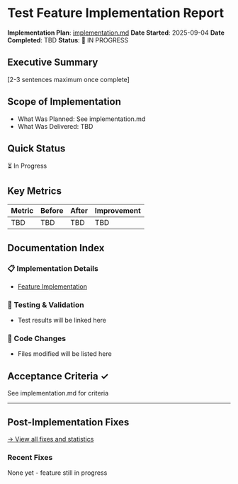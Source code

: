 # Test Feature Implementation Report

**Implementation Plan**: [implementation.md](../implementation.md)
**Date Started**: 2025-09-04
**Date Completed**: TBD
**Status**: 🚧 IN PROGRESS

## Executive Summary
[2-3 sentences maximum once complete]

## Scope of Implementation
- What Was Planned: See implementation.md
- What Was Delivered: TBD

## Quick Status
⏳ In Progress

## Key Metrics
| Metric | Before | After | Improvement |
|--------|--------|-------|-------------|
| TBD | TBD | TBD | TBD |

## Documentation Index

### 📋 Implementation Details
- [Feature Implementation](../implementation-details/feature.md)

### 🧪 Testing & Validation
- Test results will be linked here

### 📝 Code Changes
- Files modified will be listed here

## Acceptance Criteria ✓
See implementation.md for criteria

---
<!-- Phase boundary: Everything above = implementation, below = post-implementation -->

## Post-Implementation Fixes
[→ View all fixes and statistics](../post-implementation-fixes/README.md)

### Recent Fixes
None yet - feature still in progress
